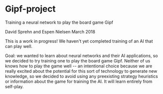 # Gipf-project
Training a neural network to play the board game Gipf

David Sprehn and Espen Nielsen
March 2018

This is a work in progress!
We haven't yet completed training of an AI that can play well.

Goal: we wanted to learn about neural networks and their AI applications,
  so we decided to try training one to play the board game Gipf. 
Neither of us knows how to play the game well -- an intentional choice
  because we are really excited about the potential for this sort of 
  technology to generate new knowledge, so we decided to avoid using any 
  preexisting strategy heuristics or information about the game for
  training the AI.  It will learn entirely from self-play.
